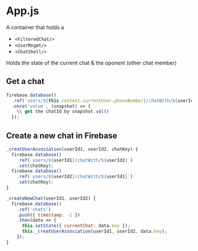 # App.js

A container that holds a 
* `<FilteredChat/>`
* `<UserMngmt/>`
* `<ChatShell/>`

Holds the state of the current chat & the oponent (other chat member)

## Get a chat
```javascript
firebase.database()
  .ref(`users/${this.context.currentUser.phoneNumber}/chatWith/${userId}`)
  .once('value', (snapshot) => {
    \\ get the chatId by snapshot.val() 
  });
```

## Create a new chat in Firebase

```javascript
_creatUserAssosiation(userId1, userId2, chatKey) {
  firebase.database()
    .ref(`users/${userId1}/chatWith/${userId2}`)
    .set(chatKey);
  firebase.database()
    .ref(`users/${userId2}/chatWith/${userId1}`)
    .set(chatKey);
}

_createNewChat(userId1, userId2) {
  firebase.database()
    .ref('chats')
    .push({ timestamp: -1 })
    .then(data => {
      this.setState({ currentChat: data.key });
      this._creatUserAssosiation(userId1, userId2, data.key);
    });
}
```

